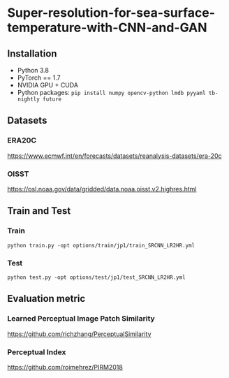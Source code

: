 # Super-resolution-for-sea-surface-temperature-with-CNN-and-GAN
## Installation
- Python 3.8
- PyTorch == 1.7
- NVIDIA GPU + CUDA
- Python packages: `pip install numpy opencv-python lmdb pyyaml tb-nightly future`
## Datasets
### ERA20C
https://www.ecmwf.int/en/forecasts/datasets/reanalysis-datasets/era-20c
### OISST
https://psl.noaa.gov/data/gridded/data.noaa.oisst.v2.highres.html
## Train and Test
### Train
`python train.py -opt options/train/jp1/train_SRCNN_LR2HR.yml`
### Test
`python test.py -opt options/test/jp1/test_SRCNN_LR2HR.yml`
## Evaluation metric
### Learned Perceptual Image Patch Similarity
https://github.com/richzhang/PerceptualSimilarity
### Perceptual Index
https://github.com/roimehrez/PIRM2018
